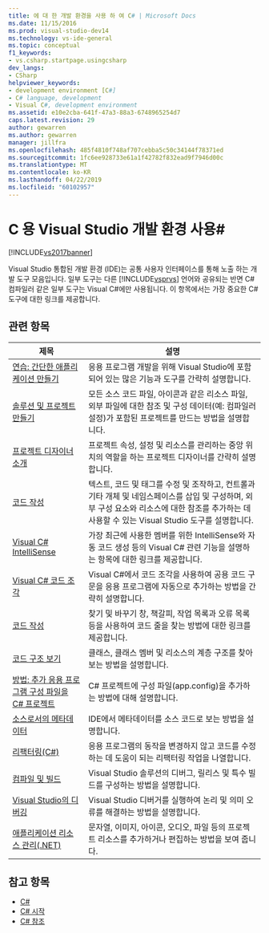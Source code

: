 ```yaml
---
title: 에 대 한 개발 환경을 사용 하 여 C# | Microsoft Docs
ms.date: 11/15/2016
ms.prod: visual-studio-dev14
ms.technology: vs-ide-general
ms.topic: conceptual
f1_keywords:
- vs.csharp.startpage.usingcsharp
dev_langs:
- CSharp
helpviewer_keywords:
- development environment [C#]
- C# language, development
- Visual C#, development environment
ms.assetid: e10e2cba-641f-47a3-88a3-6748965254d7
caps.latest.revision: 29
author: gewarren
ms.author: gewarren
manager: jillfra
ms.openlocfilehash: 485f4810f748af707cebba5c50c34144f78371ed
ms.sourcegitcommit: 1fc6ee928733e61a1f42782f832ead9f7946d00c
ms.translationtype: MT
ms.contentlocale: ko-KR
ms.lasthandoff: 04/22/2019
ms.locfileid: "60102957"
---
```

# <a name="using-the-visual-studio-development-environment-for-c"></a>C 용 Visual Studio 개발 환경 사용\#

[!INCLUDE[vs2017banner](../includes/vs2017banner.md)]

Visual Studio 통합된 개발 환경 (IDE)는 공통 사용자 인터페이스를 통해 노출 하는 개발 도구 모음입니다. 일부 도구는 다른 [!INCLUDE[vsprvs](../includes/vsprvs-md.md)] 언어와 공유되는 반면 C# 컴파일러 같은 일부 도구는 Visual C#에만 사용됩니다. 이 항목에서는 가장 중요한 C# 도구에 대한 링크를 제공합니다.

## <a name="related-topics"></a>관련 항목

|제목|설명|
|-----------|-----------------|
|[연습: 간단한 애플리케이션 만들기](../ide/walkthrough-create-a-simple-application-with-visual-csharp-or-visual-basic.md)|응용 프로그램 개발을 위해 Visual Studio에 포함되어 있는 많은 기능과 도구를 간략히 설명합니다.|
|[솔루션 및 프로젝트 만들기](../ide/creating-solutions-and-projects.md)|모든 소스 코드 파일, 아이콘과 같은 리소스 파일, 외부 파일에 대한 참조 및 구성 데이터(예: 컴파일러 설정)가 포함된 프로젝트를 만드는 방법을 설명합니다.|
|[프로젝트 디자이너 소개](http://msdn.microsoft.com/898dd854-c98d-430c-ba1b-a913ce3c73d7)|프로젝트 속성, 설정 및 리소스를 관리하는 중앙 위치의 역할을 하는 프로젝트 디자이너를 간략히 설명합니다.|
|[코드 작성](../ide/writing-code-in-the-code-and-text-editor.md)|텍스트, 코드 및 태그를 수정 및 조작하고, 컨트롤과 기타 개체 및 네임스페이스를 삽입 및 구성하며, 외부 구성 요소와 리소스에 대한 참조를 추가하는 데 사용할 수 있는 Visual Studio 도구를 설명합니다.|
|[Visual C# IntelliSense](../ide/visual-csharp-intellisense.md)|가장 최근에 사용한 멤버를 위한 IntelliSense와 자동 코드 생성 등의 Visual C# 관련 기능을 설명하는 항목에 대한 링크를 제공합니다.|
|[Visual C# 코드 조각](../ide/visual-csharp-code-snippets.md)|Visual C#에서 코드 조각을 사용하여 공용 코드 구문을 응용 프로그램에 자동으로 추가하는 방법을 간략히 설명합니다.|
|[코드 작성](../ide/writing-code-in-the-code-and-text-editor.md)|찾기 및 바꾸기 창, 책갈피, 작업 목록과 오류 목록 등을 사용하여 코드 줄을 찾는 방법에 대한 링크를 제공합니다.|
|[코드 구조 보기](../ide/viewing-the-structure-of-code.md)|클래스, 클래스 멤버 및 리소스의 계층 구조를 찾아보는 방법을 설명합니다.|
|[방법: 추가 응용 프로그램 구성 파일을 C# 프로젝트](../csharp-ide/how-to-add-an-application-configuration-file-to-a-csharp-project.md)|C# 프로젝트에 구성 파일(app.config)을 추가하는 방법에 대해 설명합니다.|
|[소스로서의 메타데이터](../csharp-ide/metadata-as-source.md)|IDE에서 메타데이터를 소스 코드로 보는 방법을 설명합니다.|
|[리팩터링(C#)](../csharp-ide/refactoring-csharp.md)|응용 프로그램의 동작을 변경하지 않고 코드를 수정하는 데 도움이 되는 리팩터링 작업을 나열합니다.|
|[컴파일 및 빌드](../ide/compiling-and-building-in-visual-studio.md)|Visual Studio 솔루션의 디버그, 릴리스 및 특수 빌드를 구성하는 방법을 설명합니다.|
|[Visual Studio의 디버깅](../debugger/debugging-in-visual-studio.md)|Visual Studio 디버거를 실행하여 논리 및 의미 오류를 해결하는 방법을 설명합니다.|
|[애플리케이션 리소스 관리(.NET)](../ide/managing-application-resources-dotnet.md)|문자열, 이미지, 아이콘, 오디오, 파일 등의 프로젝트 리소스를 추가하거나 편집하는 방법을 보여 줍니다.|

## <a name="see-also"></a>참고 항목

- [C#](http://msdn.microsoft.com/library/7f4f8103-7068-4f1d-92c7-3c4519b6edbc)
- [C# 시작](http://msdn.microsoft.com/library/d6ec050f-3956-4737-8030-a4fa3521d29f)
- [C# 참조](http://msdn.microsoft.com/library/06de3167-c16c-4e1a-b3c5-c27841d4569a)